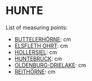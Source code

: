 # HUNTE

List of measuring points:

* [BUTTELERHÖRNE](./BUTTELERHOERNE): <Value topic="rivers/pegel-online/HUNTE/BUTTELERHOERNE/measurementValue"/> cm
* [ELSFLETH OHRT](./ELSFLETH-OHRT): <Value topic="rivers/pegel-online/HUNTE/ELSFLETH-OHRT/measurementValue"/> cm
* [HOLLERSIEL](./HOLLERSIEL): <Value topic="rivers/pegel-online/HUNTE/HOLLERSIEL/measurementValue"/> cm
* [HUNTEBRÜCK](./HUNTEBRUECK): <Value topic="rivers/pegel-online/HUNTE/HUNTEBRUECK/measurementValue"/> cm
* [OLDENBURG-DRIELAKE](./OLDENBURG-DRIELAKE): <Value topic="rivers/pegel-online/HUNTE/OLDENBURG-DRIELAKE/measurementValue"/> cm
* [REITHÖRNE](./REITHOERNE): <Value topic="rivers/pegel-online/HUNTE/REITHOERNE/measurementValue"/> cm
